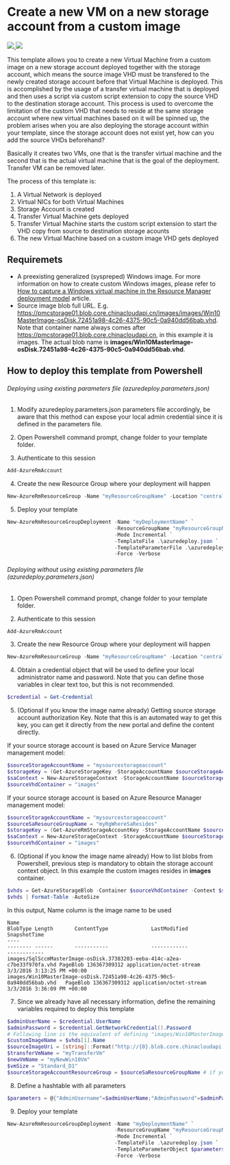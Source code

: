 # Create a new VM on a new storage account from a custom image

<a href="https://portal.azure.cn/#create/Microsoft.Template/uri/https%3A%2F%2Fraw.githubusercontent.com%2Fdafoyiming%2Fazure-quick-start-china%2Fmeat%2F201-vm-custom-image-new-storage-account%2Fazuredeploy.json" target="_blank">
    <img src="http://azuredeploy.net/deploybutton.png"/>
</a>
<a href="http://armviz.io/#/?load=https%3A%2F%2Fgithub.com%2Faryamo%2Fazurejson%2Fblob%2Fmaster%2F201-vm-custom-image-new-storage-account%2Fazuredeploy.json" target="_blank">
    <img src="http://armviz.io/visualizebutton.png"/>
</a>

This template allows you to create a new Virtual Machine from a custom image on a new storage account deployed together with the storage account, which means the source image VHD must be transfered to the newly created storage account before that Virtual Machine is deployed. This is accomplished by the usage of a transfer virtual machine that is deployed and then uses a script via custom script extension to copy the source VHD to the destination storage account. This process is used to overcome the limitation of the custom VHD that needs to reside at the same storage account where new virtual machines based on it will be spinned up, the problem arises when you are also deploying the storage account within your template, since the storage account does not exist yet, how can you add the source VHDs beforehand?

Basically it creates two VMs, one that is the transfer virtual machine and the second that is the actual virtual machine that is the goal of the deployment. Transfer VM can be removed later.

The process of this template is:

1. A Virtual Network is deployed
2. Virtual NICs for both Virtual Machines
3. Storage Account is created
3. Transfer Virtual Machine gets deployed
4. Transfer Virtual Machine starts the custom script extension to start the VHD copy from source to destination storage acounts
5. The new Virtual Machine based on a custom image VHD gets deployed 

## Requiremets

* A preexisting generalized (syspreped) Windows image. For more information on how to create custom Windows images, please refer to [How to capture a Windows virtual machine in the Resource Manager deployment model](https://azure.microsoft.com/en-us/documentation/articles/virtual-machines-windows-capture-image/) article.
* Source image blob full URL. E.g. https://pmcstorage01.blob.core.chinacloudapi.cn/images/images/Win10MasterImage-osDisk.72451a98-4c26-4375-90c5-0a940dd56bab.vhd. Note that container name always comes after  https://pmcstorage01.blob.core.chinacloudapi.cn, in this example it is images. The actual blob name is **images/Win10MasterImage-osDisk.72451a98-4c26-4375-90c5-0a940dd56bab.vhd**.

## How to deploy this template from Powershell

###### Deploying using existing parameters file (azuredeploy.parameters.json)

1. Modify azuredeploy.parameters.json parameters file accordingly, be aware that this method can expose your local admin credential since it is defined in the parameters file.

2. Open Powershell command prompt, change folder to your template folder.

3. Authenticate to this session

  ```powershell
  Add-AzureRmAccount
  ```

4. Create the new Resource Group where your deployment will happen

  ```powershell
  New-AzureRmResourceGroup -Name "myResourceGroupName" -Location "centralus"
  ```

5. Deploy your template

  ```powershell
  New-AzureRmResourceGroupDeployment -Name "myDeploymentName" `
                                     -ResourceGroupName "myResourceGroupName" `
                                     -Mode Incremental `
                                     -TemplateFile .\azuredeploy.json `
                                     -TemplateParameterFile .\azuredeploy.parameters.json `
                                     -Force -Verbose 
  ```                                     

###### Deploying without using existing parameters file (azuredeploy.parameters.json)

1. Open Powershell command prompt, change folder to your template folder.

2. Authenticate to this session

  ```powershell
  Add-AzureRmAccount
  ```

3. Create the new Resource Group where your deployment will happen

  ```powershell
  New-AzureRmResourceGroup -Name "myResourceGroupName" -Location "centralus"
  ```

4. Obtain a credential object that will be used to define your local administrator name and password. Note that you can define those variables in clear text too, but this is not recommended.

  ```powershell
  $credential = Get-Credential 
  ```

5. (Optional if you know the image name already) Getting source storage account authorization Key. Note that this is an automated way to get this key, you can get it directly from the new portal and define the content directly. 
  
  If your source storage account is based on Azure Service Manager management model:
  ```powershell
  $sourceStorageAccountName = "mysourcestorageaccount"
  $storageKey = (Get-AzureStorageKey -StorageAccountName $sourceStorageAccountName).Primary
  $saContext = New-AzureStorageContext -StorageAccountName $sourceStorageAccountName -StorageAccountKey $storageKey
  $sourceVhdContainer = "images"
  ```
  
  If your source storage account is based on Azure Resource Manager management model:
  ```powershell
  $sourceStorageAccountName = "mysourcestorageaccount"
  $sourceSaResourceGroupName = "myRgWhereSaResides"
  $storageKey = (Get-AzureRmStorageAccountKey -StorageAccountName $sourceStorageAccountName -ResourceGroup $sourceSaResourceGroupName).Key1
  $saContext = New-AzureStorageContext -StorageAccountName $sourceStorageAccountName -StorageAccountKey $storagekey
  $sourceVhdContainer = "images"
  ```

6. (Optional if you know the image name already) How to list blobs from Powershell, previous step is mandatory to obtain the storage account context object. In this example the custom images resides in **images** container.
  
  ```powershell
  $vhds = Get-AzureStorageBlob -Container $sourceVhdContainer -Context $saContext -Blob *.vhd
  $vhds | Format-Table -AutoSize
  ```
  
  In this output, Name column is the image name to be used
  ```
  Name                                                                      BlobType Length       ContentType              LastModified               SnapshotTime
  ----                                                                      -------- ------       -----------              ------------               ------------
  images/SqlSccmMasterImage-osDisk.37383203-eeba-414c-a2ea-c7be33f970fa.vhd PageBlob 136367309312 application/octet-stream 3/3/2016 3:13:25 PM +00:00
  images/Win10MasterImage-osDisk.72451a98-4c26-4375-90c5-0a940dd56bab.vhd   PageBlob 136367309312 application/octet-stream 3/3/2016 3:36:09 PM +00:00
  ```

7. Since we already have all necessary information, define the remaining variables required to deploy this template
  
  ```powershell
  $adminUserName = $credential.UserName
  $adminPassword = $credential.GetNetworkCredential().Password
  # Following line is the equivalent of defining "images/Win10MasterImage-osDisk.72451a98-4c26-4375-90c5-0a940dd56bab.vhd", but here we executed optional steps 5 and 6 and have an array of vhds, we are picking the second vhd 
  $customImageName = $vhds[1].Name  
  $sourceImageUri = [string]::Format("http://{0}.blob.core.chinacloudapi.cn/{1}/{2}",$sourceStorageAccountName,$sourceVhdContainer,$customImageName)
  $transferVmName = "myTransferVm"
  $newVmName = "myNewWin10Vm"
  $vmSize = "Standard_D1"
  $sourceStorageAccountResourceGroup = $sourceSaResourceGroupName # if you exected step 5 then you can use this variable, otherwise just add the storage account resource group name as string
  ```
  
8. Define a hashtable with all parameters
  
  ```powershell
  $parameters = @{"AdminUsername"=$adminUserName;"AdminPassword"=$adminPassword;"sourceStorageAccountResourceGroup"=$sourceStorageAccountResourceGroup;"CustomImageName"=$CustomImageName;"sourceImageUri"=$sourceImageUri;"TransferVmName"=$transferVmName;"NewVmName"=$newVmName;"vmSize"=$vmSize}
  ```
  
9. Deploy your template

  ```powershell
  New-AzureRmResourceGroupDeployment -Name "myDeploymentName" `
				                     -ResourceGroupName "myResourceGroupName" `
				                     -Mode Incremental `
			                         -TemplateFile .\azuredeploy.json `
			                         -TemplateParameterObject $parameters `
				                     -Force -Verbose 
  ```                                     
